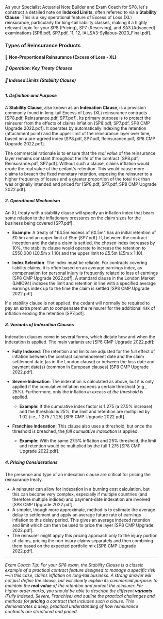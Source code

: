 As your Specialist Actuarial Note Builder and Exam Coach for SP8, let's construct a detailed note on **Indexed Limits**, often referred to via a **Stability Clause**. This is a key operational feature of Excess of Loss (XL) reinsurance, particularly for long-tail liability classes, making it a highly relevant topic for your SP8 (Pricing), SP7 (Reserving), and SA3 (Advanced) examinations \[SP8.pdf, SP7.pdf, 11, 12, IAI\_SA3-Syllabus-2023\_Final.pdf\].

### **Types of Reinsurance Products**

#### **🔹 Non-Proportional Reinsurance (Excess of Loss \- XL)**

##### **🔸 Operation: Key Treaty Clauses**

###### **🔹 Indexed Limits (Stability Clause)**

##### **1\. Definition and Purpose**

A **Stability Clause**, also known as an **Indexation Clause**, is a provision commonly found in long-tail Excess of Loss (XL) reinsurance contracts \[SP8.pdf, Reinsurance.pdf, SP7.pdf\]. Its primary purpose is to protect the reinsurer from the effects of claims inflation \[SP8.pdf, SP7.pdf, SP8 CMP Upgrade 2022.pdf\]. It operates by automatically indexing the retention (attachment point) and the upper limit of the reinsurance layer over time, based on a pre-agreed index \[SP8.pdf, SP7.pdf, Reinsurance.pdf, SP8 CMP Upgrade 2022.pdf\].

The commercial rationale is to ensure that the *real value* of the reinsurance layer remains constant throughout the life of the contract \[SP8.pdf, Reinsurance.pdf, SP7.pdf\]. Without such a clause, claims inflation would erode the real value of the cedant's retention. This would cause more claims to breach the fixed monetary retention, exposing the reinsurer to a higher frequency of losses and a greater proportion of the total risk than was originally intended and priced for \[SP8.pdf, SP7.pdf, SP8 CMP Upgrade 2022.pdf\].

##### **2\. Operational Mechanism**

An XL treaty with a stability clause will specify an inflation index that bears some relation to the inflationary pressures on the claim sizes for the business being covered \[SP7.pdf\].

* **Example**: A treaty of "£4.5m excess of £0.5m" has an initial retention of £0.5m and an upper limit of £5m \[SP7.pdf\]. If, between the contract inception and the date a claim is settled, the chosen index increases by 10%, the stability clause would operate to increase the retention to £550,000 (£0.5m x 1.10) and the upper limit to £5.5m (£5m x 1.10).

* **Index Selection**: The index must be reliable. For contracts covering liability claims, it is often based on an average earnings index, as compensation for personal injury is frequently related to loss of earnings \[SP8 CMP Upgrade 2022.pdf\]. A standard clause in the London Market (LMIC94) indexes the limit and retention in line with a specified average earnings index up to the time the claim is settled \[SP8 CMP Upgrade 2022.pdf\].

If a stability clause is not applied, the cedant will normally be required to pay an extra premium to compensate the reinsurer for the additional risk of inflation eroding the retention \[SP7.pdf\].

##### **3\. Variants of Indexation Clauses**

Indexation clauses come in several forms, which dictate how and when the indexation is applied. The main variants are \[SP8 CMP Upgrade 2022.pdf\]:

* **Fully Indexed**: The retention and limits are adjusted for the full effect of inflation between the contract commencement date and the claim settlement date (as in the London clause) or between the loss date and payment date(s) (common in European clauses) \[SP8 CMP Upgrade 2022.pdf\].

* **Severe Indexation**: The indexation is calculated as above, but it is only applied if the cumulative inflation exceeds a certain threshold (e.g., 25%). Furthermore, only the inflation *in excess of the threshold* is applied.

  * **Example**: If the cumulative index factor is 1.275 (a 27.5% increase) and the threshold is 25%, the limit and retention are multiplied by 1.02 (i.e., 1.275 / 1.25) \[SP8 CMP Upgrade 2022.pdf\].  
* **Franchise Indexation**: This clause also uses a threshold, but once the threshold is breached, the *full cumulative indexation* is applied.

  * **Example**: With the same 27.5% inflation and 25% threshold, the limit and retention would be multiplied by the full 1.275 \[SP8 CMP Upgrade 2022.pdf\].

##### **4\. Pricing Considerations**

The presence and type of an indexation clause are critical for pricing the reinsurance treaty.

* A reinsurer can allow for indexation in a burning cost calculation, but this can become very complex, especially if multiple countries (and therefore multiple indices) and payment-date indexation are involved \[SP8 CMP Upgrade 2022.pdf\].  
* A simpler, though more approximate, method is to estimate the average delay to settlement and apply an average future rate of earnings inflation to this delay period. This gives an average indexed retention and limit which can then be used to price the layer \[SP8 CMP Upgrade 2022.pdf\].  
* The reinsurer might apply this pricing approach only to the injury portion of claims, pricing the non-injury claims separately and then combining them based on the expected portfolio mix \[SP8 CMP Upgrade 2022.pdf\].

---

*Exam Coach Tip: For your SP8 exam, the Stability Clause is a classic example of a practical contract feature designed to manage a specific risk—in this case, claims inflation on long-tail business. A strong answer will not just define the clause, but will clearly explain its commercial purpose: to maintain the **real value** of the retention and protect the reinsurer. For higher-order marks, you should be able to describe the different **variants** (Fully Indexed, Severe, Franchise) and outline the practical challenges and methods for **pricing** a contract that includes such a clause. This demonstrates a deep, practical understanding of how reinsurance contracts are structured and priced.*

